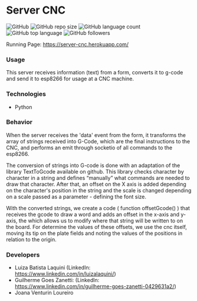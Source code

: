 # Server CNC
![GitHub](https://img.shields.io/github/license/luizalaquini/server-cnc)
![GitHub repo size](https://img.shields.io/github/repo-size/luizalaquini/server-cnc)
![GitHub language count](https://img.shields.io/github/languages/count/luizalaquini/server-cnc)
![GitHub top language](https://img.shields.io/github/languages/top/luizalaquini/server-cnc)
![GitHub followers](https://img.shields.io/github/followers/luizalaquini?label=follow&style=social)

Running Page: https://server-cnc.herokuapp.com/

### Usage
This server receives information (text) from a form, converts it to g-code and send it to esp8266 for usage at a CNC machine.

### Technologies
- Python

### Behavior
When the server receives the 'data' event from the form, it transforms the array of strings received into G-Code, which are the final instructions to the CNC, and performs an emit through socketio of all commands to the esp8266.

The conversion of strings into G-code is done with an adaptation of the library TextToGcode available on github. This library checks character by character in a string and defines “manually” what commands are needed to draw that character. After that, an offset on the X axis is added depending on the character's position in the string and the scale is changed depending on a scale passed as a parameter - defining the font size.

With the converted strings, we create a code ( function offsetGcode() ) that receives the gcode to draw a word and adds an offset in the x-axis and y-axis, the which allows us to modify where that string will be written to on the board. For determine the values of these offsets, we use the cnc itself, moving its tip on the plate fields and noting the values of the positions in relation to the origin.

### Developers
- Luiza Batista Laquini (LinkedIn: https://www.linkedin.com/in/luizalaquini/)
- Guilherme Goes Zanetti: (LinkedIn: https://www.linkedin.com/in/guilherme-goes-zanetti-0429631a2/)
- Joana Venturin Loureiro
